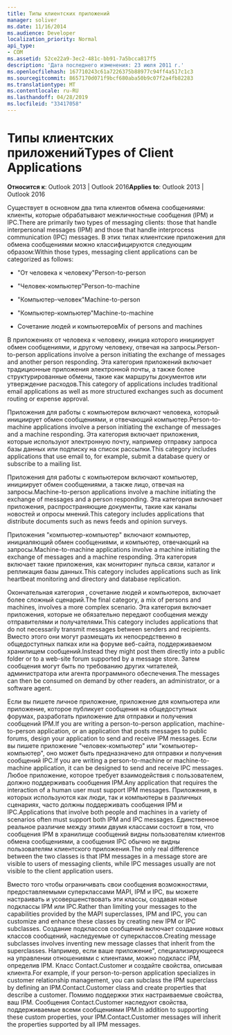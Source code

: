 ```yaml
---
title: Типы клиентских приложений
manager: soliver
ms.date: 11/16/2014
ms.audience: Developer
localization_priority: Normal
api_type:
- COM
ms.assetid: 52ce22a9-3ec2-481c-bb91-7a5bcca817f5
description: 'Дата последнего изменения: 23 июля 2011 г.'
ms.openlocfilehash: 167710243c61a7226375b88977c94ff4a517c1c3
ms.sourcegitcommit: 8657170d071f9bcf680aba50b9c07f2a4fb82283
ms.translationtype: MT
ms.contentlocale: ru-RU
ms.lasthandoff: 04/28/2019
ms.locfileid: "33417058"
---
```

# <a name="types-of-client-applications"></a><span data-ttu-id="dc7a5-103">Типы клиентских приложений</span><span class="sxs-lookup"><span data-stu-id="dc7a5-103">Types of Client Applications</span></span>

  
  
<span data-ttu-id="dc7a5-104">**Относится к**: Outlook 2013 | Outlook 2016</span><span class="sxs-lookup"><span data-stu-id="dc7a5-104">**Applies to**: Outlook 2013 | Outlook 2016</span></span> 
  
<span data-ttu-id="dc7a5-105">Существует в основном два типа клиентов обмена сообщениями: клиенты, которые обрабатывают межличностные сообщения (IPM) и IPC.</span><span class="sxs-lookup"><span data-stu-id="dc7a5-105">There are primarily two types of messaging clients: those that handle interpersonal messages (IPM) and those that handle interprocess communication (IPC) messages.</span></span> <span data-ttu-id="dc7a5-106">В этих типах клиентские приложения для обмена сообщениями можно классифицируются следующим образом:</span><span class="sxs-lookup"><span data-stu-id="dc7a5-106">Within those types, messaging client applications can be categorized as follows:</span></span>
  
- <span data-ttu-id="dc7a5-107">"От человека к человеку"</span><span class="sxs-lookup"><span data-stu-id="dc7a5-107">Person-to-person</span></span>
    
- <span data-ttu-id="dc7a5-108">"Человек-компьютер"</span><span class="sxs-lookup"><span data-stu-id="dc7a5-108">Person-to-machine</span></span>
    
- <span data-ttu-id="dc7a5-109">"Компьютер-человек"</span><span class="sxs-lookup"><span data-stu-id="dc7a5-109">Machine-to-person</span></span>
    
- <span data-ttu-id="dc7a5-110">"Компьютер-компьютер"</span><span class="sxs-lookup"><span data-stu-id="dc7a5-110">Machine-to-machine</span></span>
    
- <span data-ttu-id="dc7a5-111">Сочетание людей и компьютеров</span><span class="sxs-lookup"><span data-stu-id="dc7a5-111">Mix of persons and machines</span></span>
    
<span data-ttu-id="dc7a5-112">В приложениях от человека к человеку, инициа которого инициирует обмен сообщениями, и другому человеку, отвечая на запросы.</span><span class="sxs-lookup"><span data-stu-id="dc7a5-112">Person-to-person applications involve a person initiating the exchange of messages and another person responding.</span></span> <span data-ttu-id="dc7a5-113">Эта категория приложений включает традиционные приложения электронной почты, а также более структурированные обмены, такие как маршруты документов или утверждение расходов.</span><span class="sxs-lookup"><span data-stu-id="dc7a5-113">This category of applications includes traditional email applications as well as more structured exchanges such as document routing or expense approval.</span></span>
  
<span data-ttu-id="dc7a5-114">Приложения для работы с компьютером включают человека, который инициирует обмен сообщениями, и отвечающий компьютер.</span><span class="sxs-lookup"><span data-stu-id="dc7a5-114">Person-to-machine applications involve a person initiating the exchange of messages and a machine responding.</span></span> <span data-ttu-id="dc7a5-115">Эта категория включает приложения, которые используют электронную почту, например отправку запроса базы данных или подписку на список рассылки.</span><span class="sxs-lookup"><span data-stu-id="dc7a5-115">This category includes applications that use email to, for example, submit a database query or subscribe to a mailing list.</span></span>
  
<span data-ttu-id="dc7a5-116">Приложения для работы с компьютером включают компьютер, инициирует обмен сообщениями, а также лицо, отвечая на запросы.</span><span class="sxs-lookup"><span data-stu-id="dc7a5-116">Machine-to-person applications involve a machine initiating the exchange of messages and a person responding.</span></span> <span data-ttu-id="dc7a5-117">Эта категория включает приложения, распространяющие документы, такие как каналы новостей и опросы мнений.</span><span class="sxs-lookup"><span data-stu-id="dc7a5-117">This category includes applications that distribute documents such as news feeds and opinion surveys.</span></span>
  
<span data-ttu-id="dc7a5-118">Приложения "компьютер-компьютер" включают компьютер, инициаляющий обмен сообщениями, и компьютер, отвечающий на запросы.</span><span class="sxs-lookup"><span data-stu-id="dc7a5-118">Machine-to-machine applications involve a machine initiating the exchange of messages and a machine responding.</span></span> <span data-ttu-id="dc7a5-119">Эта категория включает такие приложения, как мониторинг пульса связи, каталог и репликация базы данных.</span><span class="sxs-lookup"><span data-stu-id="dc7a5-119">This category includes applications such as link heartbeat monitoring and directory and database replication.</span></span>
  
<span data-ttu-id="dc7a5-120">Окончательная категория , сочетание людей и компьютеров, включает более сложный сценарий.</span><span class="sxs-lookup"><span data-stu-id="dc7a5-120">The final category, a mix of persons and machines, involves a more complex scenario.</span></span> <span data-ttu-id="dc7a5-121">Эта категория включает приложения, которые не обязательно передают сообщения между отправителями и получателями.</span><span class="sxs-lookup"><span data-stu-id="dc7a5-121">This category includes applications that do not necessarily transmit messages between senders and recipients.</span></span> <span data-ttu-id="dc7a5-122">Вместо этого они могут размещать их непосредственно в общедоступных папках или на форуме веб-сайта, поддерживаемом хранилищем сообщений.</span><span class="sxs-lookup"><span data-stu-id="dc7a5-122">Instead they might post them directly into a public folder or to a web-site forum supported by a message store.</span></span> <span data-ttu-id="dc7a5-123">Затем сообщения могут быть по требованию других читателей, администратора или агента программного обеспечения.</span><span class="sxs-lookup"><span data-stu-id="dc7a5-123">The messages can then be consumed on demand by other readers, an administrator, or a software agent.</span></span>
  
<span data-ttu-id="dc7a5-124">Если вы пишете личное приложение, приложение для компьютера или приложение, которое публикует сообщения на общедоступных форумах, разработать приложение для отправки и получения сообщений IPM.</span><span class="sxs-lookup"><span data-stu-id="dc7a5-124">If you are writing a person-to-person application, machine-to-person application, or an application that posts messages to public forums, design your application to send and receive IPM messages.</span></span> <span data-ttu-id="dc7a5-125">Если вы пишете приложение "человек-компьютер" или "компьютер-компьютер", оно может быть предназначено для отправки и получения сообщений IPC.</span><span class="sxs-lookup"><span data-stu-id="dc7a5-125">If you are writing a person-to-machine or machine-to-machine application, it can be designed to send and receive IPC messages.</span></span> <span data-ttu-id="dc7a5-126">Любое приложение, которое требует взаимодействия с пользователем, должно поддерживать сообщения IPM.</span><span class="sxs-lookup"><span data-stu-id="dc7a5-126">Any application that requires the interaction of a human user must support IPM messages.</span></span> <span data-ttu-id="dc7a5-127">Приложения, в которых используются как люди, так и компьютеры в различных сценариях, часто должны поддерживать сообщения IPM и IPC.</span><span class="sxs-lookup"><span data-stu-id="dc7a5-127">Applications that involve both people and machines in a variety of scenarios often must support both IPM and IPC messages.</span></span> <span data-ttu-id="dc7a5-128">Единственное реальное различие между этими двумя классами состоит в том, что сообщения IPM в хранилище сообщений видны пользователям клиентов обмена сообщениями, а сообщения IPC обычно не видны пользователям клиентского приложения.</span><span class="sxs-lookup"><span data-stu-id="dc7a5-128">The only real difference between the two classes is that IPM messages in a message store are visible to users of messaging clients, while IPC messages usually are not visible to the client application users.</span></span> 
  
<span data-ttu-id="dc7a5-129">Вместо того чтобы ограничивать свои сообщения возможностями, предоставляемыми суперклассами MAPI, IPM и IPC, вы можете настраивать и усовершенствовать эти классы, создавая новые подклассы IPM или IPC.</span><span class="sxs-lookup"><span data-stu-id="dc7a5-129">Rather than limiting your messages to the capabilities provided by the MAPI superclasses, IPM and IPC, you can customize and enhance these classes by creating new IPM or IPC subclasses.</span></span> <span data-ttu-id="dc7a5-130">Создание подклассов сообщений включает создание новых классов сообщений, наследуемые от суперклассов.</span><span class="sxs-lookup"><span data-stu-id="dc7a5-130">Creating message subclasses involves inventing new message classes that inherit from the superclasses.</span></span> <span data-ttu-id="dc7a5-131">Например, если ваше приложение", специализирующееся на управлении отношениями с клиентами, можно подкласс iPM, определив IPM. Класс Contact.Customer и создайте свойства, описывая клиента.</span><span class="sxs-lookup"><span data-stu-id="dc7a5-131">For example, if your person-to-person application specializes in customer relationship management, you can subclass the IPM superclass by defining an IPM.Contact.Customer class and create properties that describe a customer.</span></span> <span data-ttu-id="dc7a5-132">Помимо поддержки этих настраиваемые свойства, ваш IPM. Сообщения Contact.Customer наследуют свойства, поддерживаемые всеми сообщениями IPM.</span><span class="sxs-lookup"><span data-stu-id="dc7a5-132">In addition to supporting these custom properties, your IPM.Contact.Customer messages will inherit the properties supported by all IPM messages.</span></span>
  


